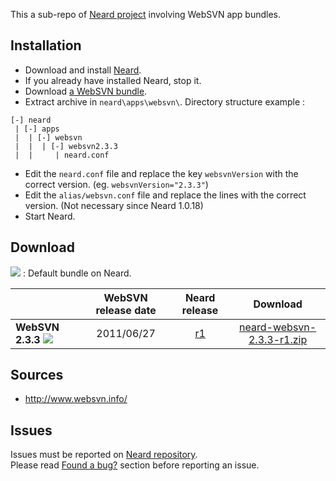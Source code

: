 This a sub-repo of [Neard project](https://github.com/crazy-max/neard) involving WebSVN app bundles.

## Installation

* Download and install [Neard](https://github.com/crazy-max/neard).
* If you already have installed Neard, stop it.
* Download [a WebSVN bundle](#download).
* Extract archive in `neard\apps\websvn\`. Directory structure example :

```
[-] neard
 | [-] apps
 |  | [-] websvn 
 |  |  | [-] websvn2.3.3
 |  |     | neard.conf
```

* Edit the `neard.conf` file and replace the key `websvnVersion` with the correct version. (eg. `websvnVersion="2.3.3"`)
* Edit the `alias/websvn.conf` file and replace the lines with the correct version. (Not necessary since Neard 1.0.18)
* Start Neard.

## Download

![](https://raw.github.com/crazy-max/neard-app-websvn/master/img/star-20160403.png) : Default bundle on Neard.

|                  | WebSVN release date | Neard release | Download |
| -----------------|:---------------------:|:-------------:|:--------:|
| **WebSVN 2.3.3** ![](https://raw.github.com/crazy-max/neard-app-websvn/master/img/star-20160403.png) | 2011/06/27 | [r1](https://github.com/crazy-max/neard-app-websvn/releases/tag/r1) | [neard-websvn-2.3.3-r1.zip](https://github.com/crazy-max/neard-app-websvn/releases/download/r1/neard-websvn-2.3.3-r1.zip) |

## Sources

* http://www.websvn.info/

## Issues

Issues must be reported on [Neard repository](https://github.com/crazy-max/neard/issues).<br />
Please read [Found a bug?](https://github.com/crazy-max/neard#found-a-bug) section before reporting an issue.

